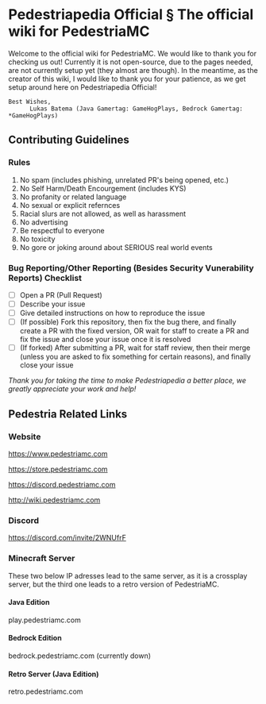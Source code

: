 # Pedestriapedia Official § The official wiki for PedestriaMC
Welcome to the official wiki for PedestriaMC. We would like to thank you for checking us out! Currently it is not open-source, due to the pages needed, are not currently setup yet (they almost are though). In the meantime, as the creator of this wiki, I would like to thank you for your patience, as we get setup around here on Pedestriapedia Official!

    Best Wishes,
          Lukas Batema (Java Gamertag: GameHogPlays, Bedrock Gamertag: *GameHogPlays)

## Contributing Guidelines
### Rules
1. No spam (includes phishing, unrelated PR's being opened, etc.)
2. No Self Harm/Death Encourgement (includes KYS)
3. No profanity or related language
4. No sexual or explicit refernces
5. Racial slurs are not allowed, as well as harassment
6. No advertising
7. Be respectful to everyone
8. No toxicity
9. No gore or joking around about SERIOUS real world events

### Bug Reporting/Other Reporting (Besides Security Vunerability Reports) Checklist
- [ ] Open a PR (Pull Request)
- [ ] Describe your issue
- [ ] Give detailed instructions on how to reproduce the issue
- [ ] (If possible) Fork this repository, then fix the bug there, and finally create a PR with the fixed version, OR wait for staff to create a PR and fix the issue and close your issue once it is resolved
- [ ] (If forked) After submitting a PR, wait for staff review, then their merge (unless you are asked to fix something for certain reasons), and finally close your issue

*Thank you for taking the time to make Pedestriapedia a better place, we greatly appreciate your work and help!*

## Pedestria Related Links
### Website
https://www.pedestriamc.com

https://store.pedestriamc.com

https://discord.pedestriamc.com

http://wiki.pedestriamc.com

### Discord
https://discord.com/invite/2WNUfrF

### Minecraft Server
These two below IP adresses lead to the same server, as it is a crossplay server, but the third one leads to a retro version of PedestriaMC.

#### Java Edition
play.pedestriamc.com

#### Bedrock Edition
bedrock.pedestriamc.com (currently down)

#### Retro Server (Java Edition)
retro.pedestriamc.com

